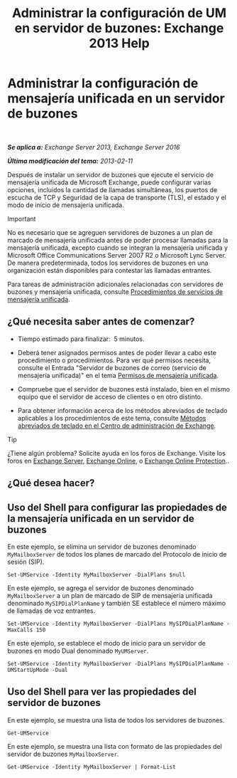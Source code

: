 ﻿---
title: 'Administrar la configuración de UM en servidor de buzones: Exchange 2013 Help'
TOCTitle: Administrar la configuración de mensajería unificada en un servidor de buzones
ms:assetid: 6df4853d-21d2-473f-b0ca-ebc996d8794a
ms:mtpsurl: https://technet.microsoft.com/es-es/library/Aa998815(v=EXCHG.150)
ms:contentKeyID: 50556810
ms.date: 05/22/2018
mtps_version: v=EXCHG.150
f1_keywords:
- Microsoft.Exchange.Management.SnapIn.Esm.Servers.UnifiedMessaging.UMServerPropertiesPropertyPage
ms.translationtype: MT
---

# Administrar la configuración de mensajería unificada en un servidor de buzones

 

_**Se aplica a:** Exchange Server 2013, Exchange Server 2016_

_**Última modificación del tema:** 2013-02-11_

Después de instalar un servidor de buzones que ejecute el servicio de mensajería unificada de Microsoft Exchange, puede configurar varias opciones, incluidos la cantidad de llamadas simultáneas, los puertos de escucha de TCP y Seguridad de la capa de transporte (TLS), el estado y el modo de inicio de mensajería unificada.


> [!IMPORTANT]
> No es necesario que se agreguen servidores de buzones a un plan de marcado de mensajería unificada antes de poder procesar llamadas para la mensajería unificada, excepto cuando se integran la mensajería unificada y Microsoft Office Communications Server 2007 R2 o Microsoft Lync Server. De manera predeterminada, todos los servidores de buzones en una organización están disponibles para contestar las llamadas entrantes.



Para tareas de administración adicionales relacionadas con servidores de buzones y mensajería unificada, consulte [Procedimientos de servicios de mensajería unificada](um-services-procedures-exchange-2013-help.md).

## ¿Qué necesita saber antes de comenzar?

  - Tiempo estimado para finalizar:  5 minutos.

  - Deberá tener asignados permisos antes de poder llevar a cabo este procedimiento o procedimientos. Para ver qué permisos necesita, consulte el Entrada "Servidor de buzones de correo (servicio de mensajería unificada)" en el tema [Permisos de mensajería unificada](unified-messaging-permissions-exchange-2013-help.md).

  - Compruebe que el servidor de buzones está instalado, bien en el mismo equipo que el servidor de acceso de clientes o en otro distinto.

  - Para obtener información acerca de los métodos abreviados de teclado aplicables a los procedimientos de este tema, consulte [Métodos abreviados de teclado en el Centro de administración de Exchange](keyboard-shortcuts-in-the-exchange-admin-center-exchange-online-protection-help.md).


> [!TIP]
> ¿Tiene algún problema? Solicite ayuda en los foros de Exchange. Visite los foros en <A href="https://go.microsoft.com/fwlink/p/?linkid=60612">Exchange Server</A>, <A href="https://go.microsoft.com/fwlink/p/?linkid=267542">Exchange Online</A>, o <A href="https://go.microsoft.com/fwlink/p/?linkid=285351">Exchange Online Protection</A>..



## ¿Qué desea hacer?

## Uso del Shell para configurar las propiedades de la mensajería unificada en un servidor de buzones

En este ejemplo, se elimina un servidor de buzones denominado `MyMailboxServer` de todos los planes de marcado del Protocolo de inicio de sesión (SIP).

    Set-UMService -Identity MyMailboxServer -DialPlans $null

En este ejemplo, se agrega el servidor de buzones denominado `MyMailboxServer` a un plan de marcado de SIP de mensajería unificada denominado `MySIPDialPlanName` y también SE establece el número máximo de llamadas de voz entrantes.

    Set-UMService -Identity MyMailboxServer -DialPlans MySIPDialPlanName -MaxCalls 150 

En este ejemplo, se establece el modo de inicio para un servidor de buzones en modo Dual denominado `MyUMServer`.

    Set-UMService -Identity MyMailboxServer -DialPlans MySIPDialPlanName -UMStartUpMode -Dual 

## Uso del Shell para ver las propiedades del servidor de buzones

En este ejemplo, se muestra una lista de todos los servidores de buzones.

    Get-UMService

En este ejemplo, se muestra una lista con formato de las propiedades del servidor de buzones `MyMailboxServer`.

    Get-UMService -Identity MyMailboxServer | Format-List

